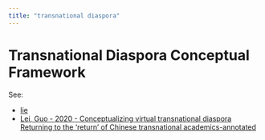 ```yaml
---
title: "transnational diaspora"
---
```


# Transnational Diaspora Conceptual Framework

See:
- [lie](005.Authors/lie.md)
- [Lei, Guo - 2020 - Conceptualizing virtual transnational diaspora Returning to the ‘return’ of Chinese transnational academics-annotated](002.Literature%20Notes/Lei,%20Guo%20-%202020%20-%20Conceptualizing%20virtual%20transnational%20diaspora%20Returning%20to%20the%20‘return’%20of%20Chinese%20transnational%20academics-annotated.md)